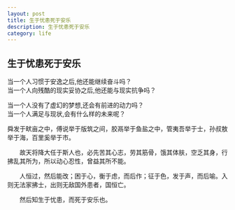 ```yaml
---
layout: post
title: 生于忧患死于安乐
description: 生于忧患死于安乐
category: life
---
```

## 生于忧患死于安乐  
当一个人习惯于安逸之后,他还能继续奋斗吗？  
当一个人向残酷的现实妥协之后,他还能与现实抗争吗？  

当一个人没有了虚幻的梦想,还会有前进的动力吗？  
当一个人满足与现状,会有什么样的未来呢？

舜发于畎亩之中，傅说举于版筑之间，胶鬲举于鱼盐之中，管夷吾举于士，孙叔敖举于海，百里奚举于市。  


　　故天将降大任于斯人也，必先苦其心志，劳其筋骨，饿其体肤，空乏其身，行拂乱其所为，所以动心忍性，曾益其所不能。  

　　人恒过，然后能改；困于心，衡于虑，而后作；征于色，发于声，而后喻。入则无法家拂士，出则无敌国外患者，国恒亡。  


　　然后知生于忧患，而死于安乐也。  




